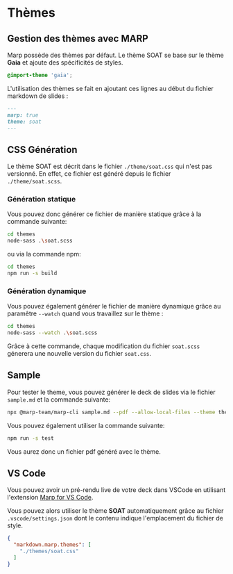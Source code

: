 # Thèmes

## Gestion des thèmes avec MARP

Marp possède des thèmes par défaut.
Le thème SOAT se base sur le thème **Gaia** et ajoute des spécificités de styles.

```css
@import-theme 'gaia';
```

L'utilisation des thèmes se fait en ajoutant ces lignes au début du fichier markdown de slides :

```markdown
---
marp: true
theme: soat
---
```

## CSS Génération

Le thème SOAT est décrit dans le fichier `./theme/soat.css` qui n'est pas versionné.
En effet, ce fichier est généré depuis le fichier `./theme/soat.scss`.

### Génération statique

Vous pouvez donc générer ce fichier de manière statique grâce à la commande suivante:

```bash
cd themes
node-sass .\soat.scss
```

ou via la commande npm:

```bash
cd themes
npm run -s build
```

### Génération dynamique

Vous pouvez également générer le fichier de manière dynamique grâce au paramêtre `--watch` quand vous travaillez sur le thème :

```bash
cd themes
node-sass --watch .\soat.scss
```

Grâce à cette commande, chaque modification du fichier `soat.scss` génerera une nouvelle version du fichier `soat.css`.

## Sample

Pour tester le theme, vous pouvez générer le deck de slides via le fichier `sample.md` et la commande suivante:

```bash
npx @marp-team/marp-cli sample.md --pdf --allow-local-files --theme themes/soat.css
```

Vous pouvez également utiliser la commande suivante:

```bash
npm run -s test
```

Vous aurez donc un fichier pdf généré avec le thème.

## VS Code

Vous pouvez avoir un pré-rendu live de votre deck dans VSCode en utilisant l'extension [Marp for VS Code](https://marketplace.visualstudio.com/items?itemName=marp-team.marp-vscode).

Vous pouvez alors utiliser le thème **SOAT** automatiquement grâce au fichier `.vscode/settings.json` dont le contenu indique l'emplacement du fichier de style.

```json
{
  "markdown.marp.themes": [
    "./themes/soat.css"
  ]
}
```
